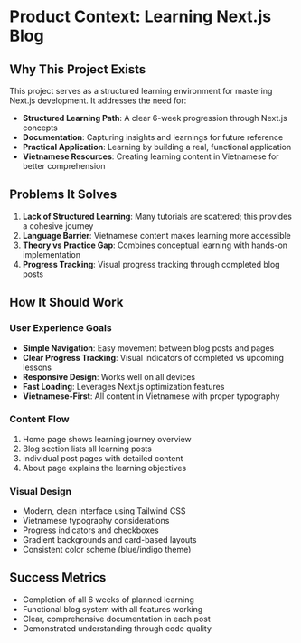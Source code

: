 # Product Context: Learning Next.js Blog

## Why This Project Exists

This project serves as a structured learning environment for mastering Next.js development. It addresses the need for:

- **Structured Learning Path**: A clear 6-week progression through Next.js concepts
- **Documentation**: Capturing insights and learnings for future reference
- **Practical Application**: Learning by building a real, functional application
- **Vietnamese Resources**: Creating learning content in Vietnamese for better comprehension

## Problems It Solves

1. **Lack of Structured Learning**: Many tutorials are scattered; this provides a cohesive journey
2. **Language Barrier**: Vietnamese content makes learning more accessible
3. **Theory vs Practice Gap**: Combines conceptual learning with hands-on implementation
4. **Progress Tracking**: Visual progress tracking through completed blog posts

## How It Should Work

### User Experience Goals

- **Simple Navigation**: Easy movement between blog posts and pages
- **Clear Progress Tracking**: Visual indicators of completed vs upcoming lessons
- **Responsive Design**: Works well on all devices
- **Fast Loading**: Leverages Next.js optimization features
- **Vietnamese-First**: All content in Vietnamese with proper typography

### Content Flow

1. Home page shows learning journey overview
2. Blog section lists all learning posts
3. Individual post pages with detailed content
4. About page explains the learning objectives

### Visual Design

- Modern, clean interface using Tailwind CSS
- Vietnamese typography considerations
- Progress indicators and checkboxes
- Gradient backgrounds and card-based layouts
- Consistent color scheme (blue/indigo theme)

## Success Metrics

- Completion of all 6 weeks of planned learning
- Functional blog system with all features working
- Clear, comprehensive documentation in each post
- Demonstrated understanding through code quality
